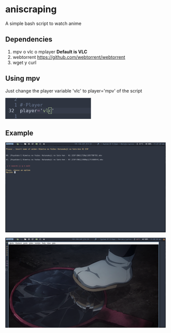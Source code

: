 # aniscraping
A simple bash script to watch anime

## Dependencies
1. mpv o vlc o mplayer **Default is VLC**
2. webtorrent https://github.com/webtorrent/webtorrent
3. wget y curl

## Using mpv
Just change the player variable 'vlc' to player='mpv' of the script



![example](https://raw.githubusercontent.com/IamJony/semi-nord-theme-bluefish/main/Screenshot_2023-05-06-11-55-53_1366x768.png)


## Example
![Aniscraping](https://raw.githubusercontent.com/IamJony/semi-nord-theme-bluefish/main/Screenshot_2023-05-06-11-27-24_1366x768.png)

![Aniscraping1](https://raw.githubusercontent.com/IamJony/semi-nord-theme-bluefish/main/Screenshot_2023-05-06-11-26-24_1366x768.png)
